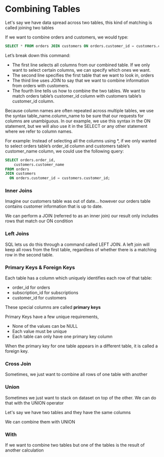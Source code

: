 # Combining Tables

Let's say we have data spread across two tables, this kind of matching is called joining two tables

If we want to combine orders and customers, we would type:

```sql
SELECT * FROM orders JOIN customers ON orders.customer_id = customers.customer_id;
```

Let’s break down this command:

- The first line selects all columns from our combined table. If we only want to select certain columns, we can specify which ones we want.
- The second line specifies the first table that we want to look in, orders
- The third line uses JOIN to say that we want to combine information from orders with customers.
- The fourth line tells us how to combine the two tables. We want to match orders table’s customer_id column with customers table’s customer_id column.

Because column names are often repeated across multiple tables, we use the syntax table_name.column_name to be sure that our requests for columns are unambiguous. In our example, we use this syntax in the ON statement, but we will also use it in the SELECT or any other statement where we refer to column names.

For example: Instead of selecting all the columns using *, if we only wanted to select orders table’s order_id column and customers table’s customer_name column, we could use the following query:

```sql
SELECT orders.order_id,
    customers.customer_name
FROM orders
JOIN customers
  ON orders.customer_id = customers.customer_id;
```

### Inner Joins

Imagine our customers table was out of date... however our orders table contains customer information that is up to date.

We can perform a JOIN (referred to as an inner join) our result only includes rows that match our ON condition 

### Left Joins

SQL lets us do this through a command called LEFT JOIN. A left join will keep all rows from the first table, regardless of whether there is a matching row in the second table.

### Primary Keys & Foreign Keys

Each table has a column which uniquely identifies each row of that table:

- order_id for orders
- subscription_id for subscriptions
- customer_id for customers

These special columns are called **primary keys**

Primary Keys have a few unique requirements,

- None of the values can be NULL
- Each value must be unique
- Each table can only have one primary key column

When the primary key for one table appears in a different table, it is called a foreign key.

### Cross Join

Sometimes, we just want to combine all rows of one table with another

### Union

Sometimes we just want to stack on dataset on top of the other. We can do that with the UNION operator

Let's say we have two tables and they have the same columns 

We can combine them with UNION

### With

If we want to combine two tables but one of the tables is the result of another calculation

